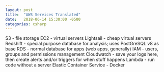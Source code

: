 ```yaml
---
layout: post
title:  "AWS Services Translated"
date:   2018-06-14 15:30:00 -0500
categories: csharp
---
```


S3 - file storage
EC2 - virtual servers
Lightsail - cheap virtual servers
Redshift - special purpose database for analysis; uses PostGreSQL v8 as base
RDS - normal database for apps (web apps, generally)
IAM - users, groups and permissions management
Cloudwatch - save your logs here, then create alerts and/or triggers for when stuff happens
Lambda - run code without a server
Elastic Container Service - Docker